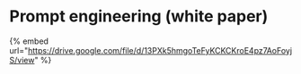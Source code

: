 # Prompt engineering (white paper)



{% embed url="https://drive.google.com/file/d/13PXk5hmgoTeFyKCKCKroE4pz7AoFoyjS/view" %}
